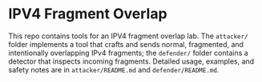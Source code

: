 # IPV4 Fragment Overlap 
This repo contains tools for an IPV4 fragment overlap lab. The `attacker/` folder implements a tool that crafts and sends normal, fragmented, and intentionally overlapping IPv4 fragments; the `defender/` folder contains a detector that inspects incoming fragments. Detailed usage, examples, and safety notes are in `attacker/README.md` and `defender/README.md`.
